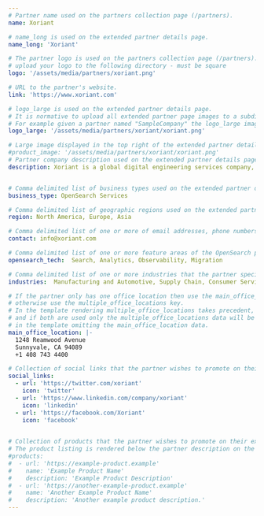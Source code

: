 ```yaml
---
# Partner name used on the partners collection page (/partners).
name: Xoriant

# name_long is used on the extended partner details page.
name_long: 'Xoriant'

# The partner logo is used on the partners collection page (/partners).
# upload your logo to the following directory - must be square
logo: '/assets/media/partners/xoriant.png'

# URL to the partner's website.
link: 'https://www.xoriant.com'

# logo_large is used on the extended partner details page.
# It is normative to upload all extended partner page images to a subdirectory of /assets/media/partners/ with the name of the partner as the directory name.
# For example given a partner named "SampleCompany" the logo_large image would be uploaded to /assets/media/partners/samplecompany/logo_large.png
logo_large: '/assets/media/partners/xoriant/xoriant.png'

# Large image displayed in the top right of the extended partner details page.
#product_image: '/assets/media/partners/xoriant/xoriant.png'
# Partner company description used on the extended partner details page.
description: Xoriant is a global digital engineering services company, enabling innovation & accelerating time to market for clients by building digital products and platforms. We are driven by our product engineering DNA, culture of innovation, and technology capabilities in Cloud, Security, Data & AI.


# Comma delimited list of business types used on the extended partner details page in the side panel.
business_type: OpenSearch Services

# Comma delimited list of geographic regions used on the extended partner details page in the side panel.
region: North America, Europe, Asia

# Comma delimited list of one or more of email addresses, phone numbers, and web URLs that can be used to contat the partner.
contact: info@xoriant.com

# Comma delimited list of one or more feature areas of the OpenSearch platform that the partner specializes in.
opensearch_tech:  Search, Analytics, Observability, Migration

# Comma delimited list of one or more industries that the partner specializes in serving.
industries:  Manufacturing and Automotive, Supply Chain, Consumer Services, Education, Energy and Utilities, Financial Services, Healthcare, Media and Entertainment, Public sector, Retail and e-commerce, Software and Technology

# If the partner only has one office location then use the main_office_location key
# otherwise use the multiple_office_locations key.
# In the template rendering multiple_office_locations takes precedent,
# and if both are used only the multiple_office_locations data will be rendered
# in the template omitting the main_office_location data.
main_office_location: |-
  1248 Reamwood Avenue
  Sunnyvale, CA 94089
  +1 408 743 4400

# Collection of social links that the partner wishes to promote on their extended partner details page. Supported types are 'twitter', 'linkedin', 'facebook', and 'github'.
social_links:
  - url: 'https://twitter.com/xoriant'
    icon: 'twitter'
  - url: 'https://www.linkedin.com/company/xoriant'
    icon: 'linkedin'
  - url: 'https://facebook.com/Xoriant'
    icon: 'facebook'
  

# Collection of products that the partner wishes to promote on their extended partner details page. Each product should have a url, name, and description.
# The product listing is rendered below the partner description on the extended partner details page and above the resources.
#products:
#  - url: 'https://example-product.example'
#    name: 'Example Product Name'
#    description: 'Example Product Description'
#  - url: 'https://another-example-product.example'
#    name: 'Another Example Product Name'
#    description: 'Another example product description.'
---
```

